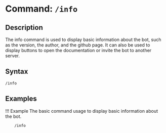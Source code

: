 # **Command:** `/info`

## **Description**

The info command is used to display basic information about the bot, such as the version, the author, and the github page. It can also be used to display buttons to open the documentation or invite the bot to another server.

## **Syntax**

    /info

## **Examples**

!!! Example
    The basic command usage to display basic information about the bot.

        /info